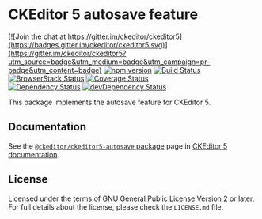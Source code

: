 CKEditor 5 autosave feature
========================================

[![Join the chat at https://gitter.im/ckeditor/ckeditor5](https://badges.gitter.im/ckeditor/ckeditor5.svg)](https://gitter.im/ckeditor/ckeditor5?utm_source=badge&utm_medium=badge&utm_campaign=pr-badge&utm_content=badge)
[![npm version](https://badge.fury.io/js/%40ckeditor%2Fckeditor5-autosave.svg)](https://www.npmjs.com/package/@ckeditor/ckeditor5-autosave)
[![Build Status](https://travis-ci.org/ckeditor/ckeditor5-autosave.svg?branch=master)](https://travis-ci.org/ckeditor/ckeditor5-autosave)
[![BrowserStack Status](https://automate.browserstack.com/automate/badge.svg?badge_key=d3hvenZqQVZERFQ5d09FWXdyT0ozVXhLaVltRFRjTTUyZGpvQWNmWVhUUT0tLUZqNlJ1YWRUd0RvdEVOaEptM1B2Q0E9PQ==--c9d3dee40b9b4471ff3fb516d9ecf8d09292c7e0)](https://automate.browserstack.com/public-build/d3hvenZqQVZERFQ5d09FWXdyT0ozVXhLaVltRFRjTTUyZGpvQWNmWVhUUT0tLUZqNlJ1YWRUd0RvdEVOaEptM1B2Q0E9PQ==--c9d3dee40b9b4471ff3fb516d9ecf8d09292c7e0)
[![Coverage Status](https://coveralls.io/repos/github/ckeditor/ckeditor5-autosave/badge.svg?branch=master)](https://coveralls.io/github/ckeditor/ckeditor5-autosave?branch=master)
<br>
[![Dependency Status](https://david-dm.org/ckeditor/ckeditor5-autosave/status.svg)](https://david-dm.org/ckeditor/ckeditor5-autosave)
[![devDependency Status](https://david-dm.org/ckeditor/ckeditor5-autosave/dev-status.svg)](https://david-dm.org/ckeditor/ckeditor5-autosave?type=dev)

This package implements the autosave feature for CKEditor 5.

## Documentation

See the [`@ckeditor/ckeditor5-autosave` package](https://docs.ckeditor.com/ckeditor5/latest/api/autosave.html) page in [CKEditor 5 documentation](https://docs.ckeditor.com/ckeditor5/latest/).

## License

Licensed under the terms of [GNU General Public License Version 2 or later](http://www.gnu.org/licenses/gpl.html). For full details about the license, please check the `LICENSE.md` file.

